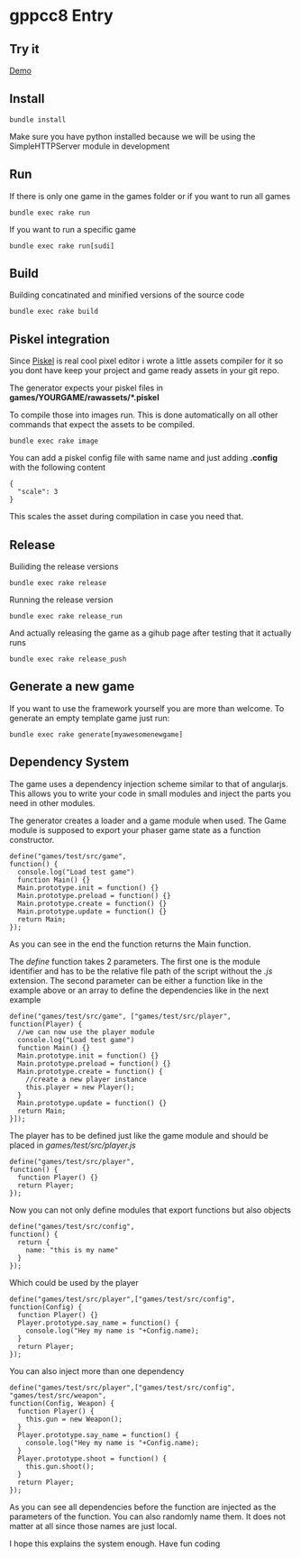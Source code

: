 # gppcc8 Entry

## Try it
[Demo](http://suddani.github.io/phaser_mini_games/)

## Install
```
bundle install
```
Make sure you have python installed because we will be using the SimpleHTTPServer module in development

## Run

If there is only one game in the games folder or if you want to run all games
```
bundle exec rake run
```

If you want to run a specific game
```
bundle exec rake run[sudi]
```

## Build
Building concatinated and minified versions of the source code
```
bundle exec rake build
```

## Piskel integration
Since [Piskel](http://www.piskelapp.com/) is real cool pixel editor i wrote a little assets compiler for it so you dont have keep your project and game ready assets in your git repo.

The generator expects your piskel files in **games/YOURGAME/rawassets/*.piskel**

To compile those into images run. This is done automatically on all other commands that expect the assets to be compiled.
```
bundle exec rake image
```
You can add a piskel config file with same name and just adding **.config** with the following content
```
{
  "scale": 3
}
```
This scales the asset during compilation in case you need that.

## Release
Builiding the release versions
```
bundle exec rake release
```
Running the release version
```
bundle exec rake release_run
```
And actually releasing the game as a gihub page after testing that it actually runs
```
bundle exec rake release_push
```

## Generate a new game
If you want to use the framework yourself you are more than welcome. To generate an empty template game just run:
```
bundle exec rake generate[myawesomenewgame]
```

## Dependency System
The game uses a dependency injection scheme similar to that of angularjs. This allows you to write your code in small modules and inject the parts you need in other modules.

The generator creates a loader and a game module when used. The Game module is supposed to export your phaser game state as a function constructor.

```
define("games/test/src/game",
function() {
  console.log("Load test game")
  function Main() {}
  Main.prototype.init = function() {}
  Main.prototype.preload = function() {}
  Main.prototype.create = function() {}
  Main.prototype.update = function() {}
  return Main;
});
```
As you can see in the end the function returns the Main function.

The *define* function takes 2 parameters. The first one is the module identifier and has to be the relative file path of the script without the *.js* extension. The second parameter can be either a function like in the example above or an array to define the dependencies like in the next example
```
define("games/test/src/game", ["games/test/src/player",
function(Player) {
  //we can now use the player module
  console.log("Load test game")
  function Main() {}
  Main.prototype.init = function() {}
  Main.prototype.preload = function() {}
  Main.prototype.create = function() {
    //create a new player instance
    this.player = new Player();
  }
  Main.prototype.update = function() {}
  return Main;
}]);
```
The player has to be defined just like the game module and should be placed in *games/test/src/player.js*
```
define("games/test/src/player",
function() {
  function Player() {}
  return Player;
});
```
Now you can not only define modules that export functions but also objects
```
define("games/test/src/config",
function() {
  return {
    name: "this is my name"
  }
});
```
Which could be used by the player
```
define("games/test/src/player",["games/test/src/config",
function(Config) {
  function Player() {}
  Player.prototype.say_name = function() {
    console.log("Hey my name is "+Config.name);
  }
  return Player;
});
```
You can also inject more than one dependency
```
define("games/test/src/player",["games/test/src/config", "games/test/src/weapon",
function(Config, Weapon) {
  function Player() {
    this.gun = new Weapon();
  }
  Player.prototype.say_name = function() {
    console.log("Hey my name is "+Config.name);
  }
  Player.prototype.shoot = function() {
    this.gun.shoot();
  }
  return Player;
});
```
As you can see all dependencies before the function are injected as the parameters of the function. You can also randomly name them. It does not matter at all since those names are just local.

I hope this explains the system enough. Have fun coding
